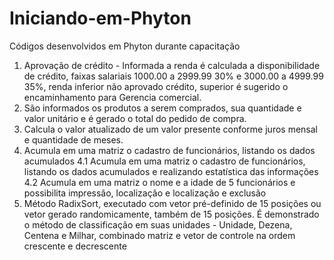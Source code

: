 # Iniciando-em-Phyton
Códigos desenvolvidos em Phyton durante capacitação
1. Aprovação de crédito - Informada a renda é calculada a disponibilidade de crédito, faixas salariais 1000.00 a 2999.99 30% e 3000.00 a 4999.99 35%, renda inferior não aprovado crédito, superior é sugerido o encaminhamento para Gerencia comercial.
2. São informados os produtos a serem comprados, sua quantidade e valor unitário e é gerado o total do pedido de compra.
3. Calcula o valor atualizado de um valor presente conforme juros mensal e quantidade de meses.
4. Acumula em uma matriz o cadastro de funcionários, listando os dados acumulados
4.1 Acumula em uma matriz o cadastro de funcionários, listando os dados acumulados e realizando estatística das informações
4.2 Acumula em uma matriz o nome e a idade de 5 funcionários e possibilita impressão, localização e localização e exclusão
7. Método RadixSort, executado com vetor pré-definido de 15 posições ou vetor gerado randomicamente, também de 15 posições. É demonstrado o método de classificação em suas unidades - Unidade, Dezena, Centena e Milhar, combinado matriz e vetor de controle na ordem crescente e decrescente  

